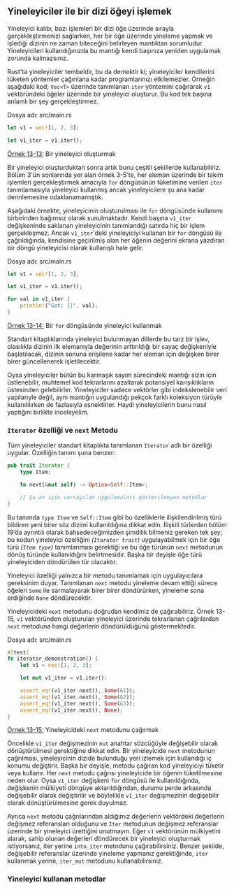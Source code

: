 ## Yineleyiciler ile bir dizi öğeyi işlemek
Yineleyici kalıbı, bazı işlemleri bir dizi öğe üzerinde sırayla gerçekleştirmenizi sağlarken, her bir öğe üzerinde yineleme yapmak ve işlediği dizinin ne zaman biteceğini belirleyen mantıktan sorumludur. Yineleyicileri kullandığınızda bu mantığı kendi başınıza yeniden uygulamak zorunda kalmazsınız.

Rust'ta yineleyiciler tembeldir, bu da demektir ki; yineleyiciler kendilerini tüketen yöntemler çağırılana kadar programlarınızı etkilemezler. Örneğin aşağıdaki kod; `Vec<T>` üzerinde tanımlanan `iter` yöntemini çağırarak `v1` vektöründeki öğeler üzerinde bir yineleyici oluşturur. Bu kod tek başına anlamlı bir şey gerçekleştirmez.

Dosya adı: src/main.rs
```Rust
let v1 = vec![1, 2, 3];

let v1_iter = v1.iter();
````
[Örnek 13-13:](https://play.rust-lang.org/?version=stable&mode=debug&edition=2018&gist=52bd47f729da130719a194242eb2dbb2) Bir yineleyici oluşturmak

Bir yineleyici oluşturduktan sonra artık bunu çeşitli şekillerde kullanabiliriz. Bölüm 3'ün sonlarında yer alan örnek 3-5'te, her eleman üzerinde bir takım işlemleri gerçekleştirmek amacıyla `for` döngüsünün tüketimine verilen `iter` tanımlamasıyla yineleyici kullanmış ancak  yineleyicilere şu ana kadar derinlemesine odaklanamamıştık.

Aşağıdaki örnekte, yineleyicinin oluşturulması ile `for` döngüsünde kullanımı birbirinden bağımsız olarak sunulmaktadır. Kendi başına `v1_iter` değişkeninde saklanan yineleyicinin tanımlandığı satırda hiç bir işlem gerçekleşmez. Ancak `v1_iter`'deki yineleyiciyi kullanan bir `for` döngüsü ile çağrıldığında, kendisine geçirilmiş olan her öğenin değerini ekrana yazdıran bir döngü yineleyicisi olarak kullanışlı  hale gelir.

Dosya adı: src/main.rs
```Rust
let v1 = vec![1, 2, 3];

let v1_iter = v1.iter();

for val in v1_iter {
    println!("Got: {}", val);
}
````
[Örnek 13-14:](https://play.rust-lang.org/?version=stable&mode=debug&edition=2018&gist=329f8b44fc0e94dccaca707c0ca98574) Bir `for` döngüsünde yineleyici kullanmak

Standart kitaplıklarında yineleyici bulunmayan dillerde bu tarz bir işlev, olasılıkla dizinin ilk elemanıyla değerinin arttırıldığı bir sayaç değişkeniyle başlatılacak, dizinin sonuna erişilene kadar her eleman için değişken birer birer güncellenerek işletilecektir.

Oysa yineleyiciler bütün bu karmaşık sayım sürecindeki mantığı sizin için üstlenebilir, muhtemel kod tekrarlarını azaltarak potansiyel karışıklıkların üstesinden gelebilirler. Yineleyiciler sadece vektörler gibi indekslenebilir veri yapılarıyle değil, aynı mantığın uygulandığı pekçok farklı koleksiyon türüyle kullanılılırken de fazlasıyla esnektirler. Haydi yineleyicilerin bunu nasıl yaptığını birlikte inceleyelim.

### `Iterator` özelliği ve `next` Metodu
Tüm yineleyiciler standart kitaplıkta tanımlanan `Iterator` adlı bir özelliği uygular. Özelliğin tanımı şuna benzer:

```Rust
pub trait Iterator {
    type Item;

    fn next(&mut self) -> Option<Self::Item>;

    // Şu an için varsayılan uygulamaları gösterilmeyen metodlar
}
````
Bu tanımda `type Item` ve `Self::Item` gibi bu özelliklerle ilişkilendirilmiş türü bildiren yeni birer söz dizimi kullanıldığına dikkat edin. İlişkili türlerden bölüm 19’da ayrıntılı olarak bahsedeceğimizden şimdilik bilmeniz gereken tek şey; bu kodun yineleyici özelliğini *(`Itarator trait`)* uygulayabilmek için bir öğe türü *(`Item type`)* tanımlanması gerektiği ve bu öğe türünün `next` metodunun dönüş türünde kullanıldığını belirtmesidir. Başka bir deyişle öğe türü yineleyiciden döndürülen tür olacaktır.

Yineleyici özelliği yalnızca bir metodu tanımlamak için uygulayıcılara gereksinim duyar. Tanımlanan `next` metodu yineleme devam ettiği sürece öğeleri `Some` ile sarmalayarak birer birer döndürürken, yineleme sona erdiğinde `None` döndürecektir.

Yineleyicideki `next` metodunu doğrudan kendimiz de çağırabiliriz. Örnek 13-15, `v1` vektöründen oluşturulan yineleyici üzerinde tekrarlanan çağrılardan `next` metoduna hangi değerlerin döndürüldüğünü göstermektedir.

Dosya adı: src/main.rs
```Rust
#[test]
fn iterator_demonstration() {
    let v1 = vec![1, 2, 3];

    let mut v1_iter = v1.iter();

    assert_eq!(v1_iter.next(), Some(&1));
    assert_eq!(v1_iter.next(), Some(&2));
    assert_eq!(v1_iter.next(), Some(&3));
    assert_eq!(v1_iter.next(), None);
}
````
[Örnek 13-15:](https://play.rust-lang.org/?version=stable&mode=debug&edition=2018&gist=e482568e0feb193f65ef94da694624ee) Yineleyicideki `next` metodunu çağırmak

Öncelikle `v1_iter` değişmezinin `mut` anahtar sözcüğüyle değişebilir olarak dönüştürülmesi gerektiğine dikkat edin. Bir yineleyicide `next` metodunun çağrılması, yineleyicinin dizide bulunduğu yeri izlemek için kullandığı iç konumu değiştirir. Başka bir deyişle, metodu çağıran kod yineleyiciyi tüketir veya kullanır. Her `next` metodu çağrısı yineleyicide bir öğenin tüketilmesine neden olur. Oysa `v1_iter` değişkeni `for` döngüsü ile kullanıldığında, değişkenin mülkiyeti döngüye aktarıldığından, durumu perde arkasında değişebilir olarak değiştirilir ve böylelikle `v1_iter` değişmezinin değişebilir olarak dönüştürülmesine gerek duyulmaz.

Ayrıca `next` metodu çağrılarından aldığımız değerlerin vektördeki değerlerin değişmez referansları olduğunu ve `Iter` metodunun değişmez referanslar üzerinde bir yineleyici ürettiğini unutmayın. Eğer `v1` vektörünün mülkiyetini alarak, sahip olunan değerleri döndürecek bir yineleyici oluşturmak istiyorsanız, iter yerine `into_iter` metodunu çağırabilirsiniz. Benzer şekilde, değişebilir referanslar üzerinde yineleme yapmanız gerektiğinde, `iter` kullanmak yerine, `iter_mut` metodunu kullanabilirsiniz.

### Yineleyici kullanan metodlar
